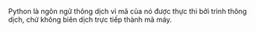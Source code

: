 Python là ngôn ngữ thông dịch vì mã của nó được thực thi bởi trình thông dịch, chứ không biên dịch trực tiếp thành mã máy.
